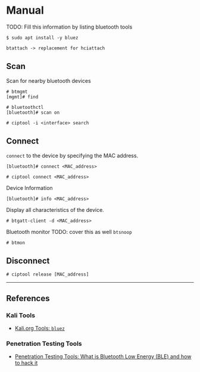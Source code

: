 # Manual

TODO: Fill this information by listing bluetooth tools

```
$ sudo apt install -y bluez
```

```
btattach -> replacement for hciattach
```

## Scan

Scan for nearby bluetooth devices

```
# btmgmt
[mgmt]# find

# bluetoothctl
[bluetooth]# scan on
```

```
# ciptool -i <interface> search
```

## Connect

`connect` to the device by specifying the MAC address.

```
[bluetooth]# connect <MAC_address>
```

```
# ciptool connect <MAC_address>
```

Device Information

```
[bluetooth]# info <MAC_address>
```

Display all characteristics of the device.

```
# btgatt-client -d <MAC_address>
```

Bluetooth monitor TODO: cover this as well `btsnoop`

```
# btmon
```

## Disconnect

```
# ciptool release [MAC_address]
```

---
## References

### Kali Tools

- [Kali.org Tools: `bluez`](https://www.kali.org/tools/bluez/)

### Penetration Testing Tools

- [Penetration Testing Tools: What is Bluetooth Low Energy (BLE) and how to hack it](https://miloserdov.org/?p=3405)